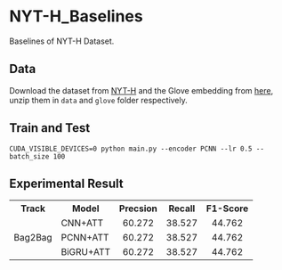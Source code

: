 # NYT-H_Baselines
Baselines of NYT-H Dataset.

## Data
Download the dataset from [NYT-H](https://github.com/Spico197/NYT-H) and the Glove embedding from [here](http://nlp.stanford.edu/data/glove.6B.zip), unzip them in `data` and `glove` folder respectively.

## Train and Test
```
CUDA_VISIBLE_DEVICES=0 python main.py --encoder PCNN --lr 0.5 --batch_size 100
```

## Experimental Result

<table>
    <tr>
        <th> Track </th><th> Model </th><th> Precsion </th> <th> Recall </th> <th> F1-Score </th>
    </tr>
    <tr>
        <td rowspan="3"> Bag2Bag </td><td> CNN+ATT </td><td align="center"> 60.272 </td><td align="center"> 38.527 </td><td align="center"> 44.762 </td>
    </tr>
    <tr>
        <td> PCNN+ATT </td><td align="center"> 60.272 </td><td align="center"> 38.527 </td><td align="center"> 44.762 </td>
    </tr>
    <tr>
        </td><td> BiGRU+ATT </td><td align="center"> 60.272 </td><td align="center"> 38.527 </td><td align="center"> 44.762 </td>
    </tr>
</table>

